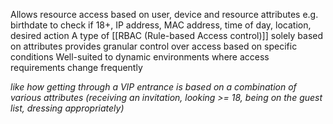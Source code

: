 Allows resource access based on user, device and resource attributes
e.g. birthdate to check if 18+, IP address, MAC address, time of day, location, desired action
A type of [[RBAC (Rule-based Access control)]] solely based on attributes
provides granular control over access based on specific conditions
Well-suited to dynamic environments where access requirements change frequently

*like how getting through a VIP entrance is based on a combination of various attributes (receiving an invitation, looking >= 18, being on the guest list, dressing appropriately)*